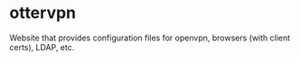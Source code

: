 ottervpn
========

Website that provides configuration files for openvpn, browsers (with client certs), LDAP, etc.
